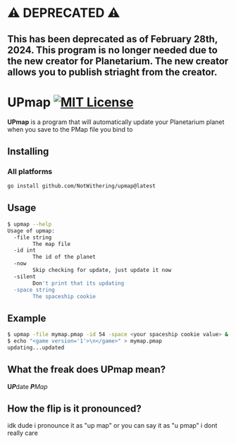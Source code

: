 # ⚠️ DEPRECATED ⚠️
This has been deprecated as of February 28th, 2024.
This program is no longer needed due to the new creator for Planetarium.
The new creator allows you to publish striaght from the creator.
---

# UPmap [![MIT License](https://img.shields.io/badge/License-MIT-a10b31)](https://github.com/NotWithering/upmap/blob/master/LICENSE)

**UPmap** is a program that will automatically update your Planetarium planet when you save to the PMap file you bind to

## Installing

### All platforms
```bash
go install github.com/NotWithering/upmap@latest
```

## Usage
```bash
$ upmap --help
Usage of upmap:
  -file string
        The map file
  -id int
        The id of the planet
  -now
        Skip checking for update, just update it now
  -silent
        Don't print that its updating
  -space string
        The spaceship cookie
```

## Example
```bash
$ upmap -file mymap.pmap -id 54 -space <your spaceship cookie value> &
$ echo "<game version='1'>\n</game>" > mymap.pmap
updating...updated
```

## What the freak does UPmap mean?
**U*****P***date ***P****Map*

## How the flip is it pronounced?
idk dude i pronounce it as "up map" or you can say it as "u pmap" i dont really care